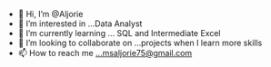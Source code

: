 - 👋 Hi, I’m @Aljorie
- 👀 I’m interested in ...Data Analyst
- 🌱 I’m currently learning ... SQL and Intermediate Excel
- 💞️ I’m looking to collaborate on ...projects when I learn more skills
- 📫 How to reach me ...msaljorie75@gmail.com

<!---
Aljorie/Aljorie is a ✨ special ✨ repository because its `README.md` (this file) appears on your GitHub profile.
You can click the Preview link to take a look at your changes.
--->
